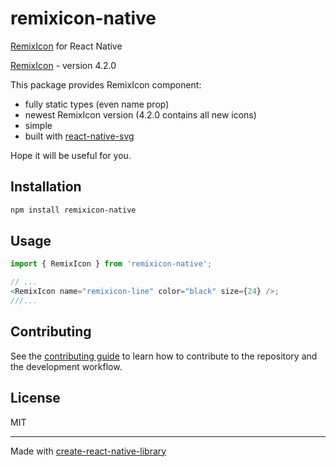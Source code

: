 # remixicon-native

[RemixIcon](https://remixicon.com/) for React Native

[RemixIcon](https://remixicon.com/) - version 4.2.0

This package provides RemixIcon component:

- fully static types (even name prop)
- newest RemixIcon version (4.2.0 contains all new icons)
- simple
- built with [react-native-svg](https://github.com/software-mansion/react-native-svg)

Hope it will be useful for you.

## Installation

```sh
npm install remixicon-native
```

## Usage

```js
import { RemixIcon } from 'remixicon-native';

// ...
<RemixIcon name="remixicon-line" color="black" size={24} />;
///...
```

## Contributing

See the [contributing guide](CONTRIBUTING.md) to learn how to contribute to the repository and the development workflow.

## License

MIT

---

Made with [create-react-native-library](https://github.com/callstack/react-native-builder-bob)

